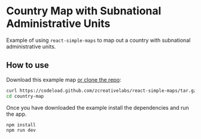 
# Country Map with Subnational Administrative Units

Example of using `react-simple-maps` to map out a country with subnational administrative units.

## How to use

Download this example map [or clone the repo](https://github.com/zcreativelabs/react-simple-maps):

```bash
curl https://codeload.github.com/zcreativelabs/react-simple-maps/tar.gz/master | tar -xz --strip=2 react-simple-maps-master/examples/country-map
cd country-map
```

Once you have downloaded the example install the dependencies and run the app.

```bash
npm install
npm run dev
```
